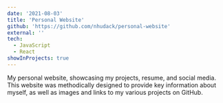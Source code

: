```yaml
---
date: '2021-08-03'
title: 'Personal Website'
github: 'https://github.com/nhudack/personal-website'
external: ''
tech:
  - JavaScript
  - React
showInProjects: true
---
```


My personal website, showcasing my projects, resume, and social media. This website was methodically designed to provide key information about myself, as well as images and links to my various projects on GitHub.
